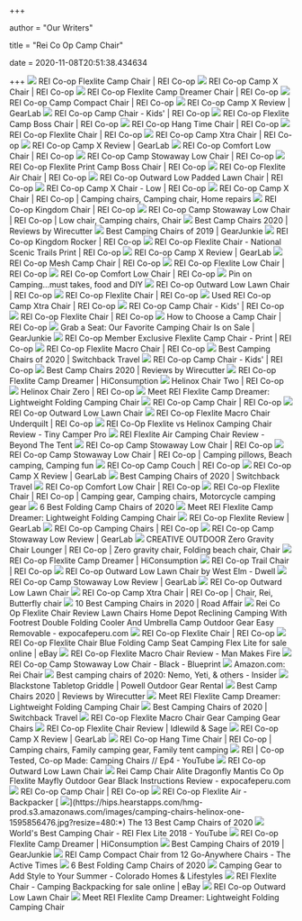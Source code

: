 +++
        
author = "Our Writers"
        
title = "Rei Co Op Camp Chair"
        
date = 2020-11-08T20:51:38.434634
        
+++
[ ![](https://www.rei.com/media/74c92ca0-2cd4-4b62-8c5c-71a1d5340110?size=784x588)](https://www.rei.com/media/74c92ca0-2cd4-4b62-8c5c-71a1d5340110?size=784x588) REI Co-op Flexlite Camp Chair | REI Co-op
[ ![](https://www.rei.com/media/04e7a201-f7e0-4173-bde5-364e691ee270?size=784x588)](https://www.rei.com/media/04e7a201-f7e0-4173-bde5-364e691ee270?size=784x588) REI Co-op Camp X Chair | REI Co-op
[ ![](https://www.rei.com/media/eb7f93b1-5201-4a1d-8dc0-928e779f2171?size=784x588)](https://www.rei.com/media/eb7f93b1-5201-4a1d-8dc0-928e779f2171?size=784x588) REI Co-op Flexlite Camp Dreamer Chair | REI Co-op
[ ![](https://www.rei.com/media/365297e0-b2cb-40a7-89b4-65be3fa7aaaf?size=784x588)](https://www.rei.com/media/365297e0-b2cb-40a7-89b4-65be3fa7aaaf?size=784x588) REI Co-op Camp Compact Chair | REI Co-op
[ ![](https://outdoorgearlab-mvnab3pwrvp3t0.stackpathdns.com/photos/20/42/325724_24622_L2.jpg)](https://outdoorgearlab-mvnab3pwrvp3t0.stackpathdns.com/photos/20/42/325724_24622_L2.jpg) REI Co-op Camp X Review | GearLab
[ ![](https://www.rei.com/media/07558d83-9b99-4478-a9af-c45b5f22aba3?size=784x588)](https://www.rei.com/media/07558d83-9b99-4478-a9af-c45b5f22aba3?size=784x588) REI Co-op Camp Chair - Kids' | REI Co-op
[ ![](https://www.rei.com/media/99c97a89-786f-4023-aece-72562eb2b1dc?size=784x588)](https://www.rei.com/media/99c97a89-786f-4023-aece-72562eb2b1dc?size=784x588) REI Co-op Flexlite Camp Boss Chair | REI Co-op
[ ![](https://www.rei.com/media/b96b2508-7b01-4292-b84d-ab7f0e5cb565?size=784x588)](https://www.rei.com/media/b96b2508-7b01-4292-b84d-ab7f0e5cb565?size=784x588) REI Co-op Hang Time Chair | REI Co-op
[ ![](https://www.rei.com/media/7e266e22-5cbb-4802-9cd7-b6827ddca2dc?size=784x588)](https://www.rei.com/media/7e266e22-5cbb-4802-9cd7-b6827ddca2dc?size=784x588) REI Co-op Flexlite Chair | REI Co-op
[ ![](https://www.rei.com/media/d3654a5c-cf32-4ac5-8cae-d43f8f180bca?size=784x588)](https://www.rei.com/media/d3654a5c-cf32-4ac5-8cae-d43f8f180bca?size=784x588) REI Co-op Camp Xtra Chair | REI Co-op
[ ![](https://outdoorgearlab-mvnab3pwrvp3t0.stackpathdns.com/photos/20/91/330632_14426_L.jpg)](https://outdoorgearlab-mvnab3pwrvp3t0.stackpathdns.com/photos/20/91/330632_14426_L.jpg) REI Co-op Camp X Review | GearLab
[ ![](https://www.rei.com/media/cb3b4688-a411-46ac-8935-c1b9e212b3de?size=784x588)](https://www.rei.com/media/cb3b4688-a411-46ac-8935-c1b9e212b3de?size=784x588) REI Co-op Comfort Low Chair | REI Co-op
[ ![](https://www.rei.com/media/89788c68-20ed-40ae-9158-836c22ffbe25?size=784x588)](https://www.rei.com/media/89788c68-20ed-40ae-9158-836c22ffbe25?size=784x588) REI Co-op Camp Stowaway Low Chair | REI Co-op
[ ![](https://www.rei.com/media/c7b4c358-3da3-4e70-a905-7c39e8c5f2fd?size=784x588)](https://www.rei.com/media/c7b4c358-3da3-4e70-a905-7c39e8c5f2fd?size=784x588) REI Co-op Flexlite Print Camp Boss Chair | REI Co-op
[ ![](https://www.rei.com/media/product/148036)](https://www.rei.com/media/product/148036) REI Co-op Flexlite Air Chair | REI Co-op
[ ![](https://www.rei.com/media/712626e5-1b6c-40ab-92cd-f998ceb8bdd0?size=784x588)](https://www.rei.com/media/712626e5-1b6c-40ab-92cd-f998ceb8bdd0?size=784x588) REI Co-op Outward Low Padded Lawn Chair | REI Co-op
[ ![](https://www.rei.com/media/017d8fe2-1c30-4e93-bc47-2240e34c048b?size=784x588)](https://www.rei.com/media/017d8fe2-1c30-4e93-bc47-2240e34c048b?size=784x588) REI Co-op Camp X Chair - Low | REI Co-op
[ ![](https://i.pinimg.com/originals/31/68/42/31684208c1ede9831e08ed994357dd86.jpg)](https://i.pinimg.com/originals/31/68/42/31684208c1ede9831e08ed994357dd86.jpg) REI Co-op Camp X Chair | REI Co-op | Camping chairs, Camping chair, Home  repairs
[ ![](https://www.rei.com/media/6e24efe3-747f-48bc-8001-9eccbe6c4f06?size=784x588)](https://www.rei.com/media/6e24efe3-747f-48bc-8001-9eccbe6c4f06?size=784x588) REI Co-op Kingdom Chair | REI Co-op
[ ![](https://i.pinimg.com/originals/24/a5/c9/24a5c95e2732f32244c71e04c1337a1b.jpg)](https://i.pinimg.com/originals/24/a5/c9/24a5c95e2732f32244c71e04c1337a1b.jpg) REI Co-op Camp Stowaway Low Chair | REI Co-op | Low chair, Camping chairs,  Chair
[ ![](https://cdn.thewirecutter.com/wp-content/uploads/2017/08/camping-chairs-2x1-fullres-28-1024x512.jpg)](https://cdn.thewirecutter.com/wp-content/uploads/2017/08/camping-chairs-2x1-fullres-28-1024x512.jpg) Best Camp Chairs 2020 | Reviews by Wirecutter
[ ![](https://s3.amazonaws.com/images.gearjunkie.com/uploads/2019/02/DSC44920-1-2400x1601.jpg)](https://s3.amazonaws.com/images.gearjunkie.com/uploads/2019/02/DSC44920-1-2400x1601.jpg) Best Camping Chairs of 2019 | GearJunkie
[ ![](https://www.rei.com/media/654be5e0-0755-4fa4-b31a-d38629d02630?size=784x588)](https://www.rei.com/media/654be5e0-0755-4fa4-b31a-d38629d02630?size=784x588) REI Co-op Kingdom Rocker | REI Co-op
[ ![](https://www.rei.com/media/b049ca98-c395-4635-8d5e-907f34d53d0b?size=784x588)](https://www.rei.com/media/b049ca98-c395-4635-8d5e-907f34d53d0b?size=784x588) REI Co-op Flexlite Chair - National Scenic Trails Print | REI Co-op
[ ![](https://outdoorgearlab-mvnab3pwrvp3t0.stackpathdns.com/photos/13/39/255474_23157_L.jpg)](https://outdoorgearlab-mvnab3pwrvp3t0.stackpathdns.com/photos/13/39/255474_23157_L.jpg) REI Co-op Camp X Review | GearLab
[ ![](https://www.rei.com/media/1c38cf40-7a15-4f04-9322-3c021340c004?size=784x588)](https://www.rei.com/media/1c38cf40-7a15-4f04-9322-3c021340c004?size=784x588) REI Co-op Mesh Camp Chair | REI Co-op
[ ![](https://www.rei.com/media/a5bd174b-7044-4cee-b697-09a3ab35fdd1?size=784x588)](https://www.rei.com/media/a5bd174b-7044-4cee-b697-09a3ab35fdd1?size=784x588) REI Co-op Flexlite Low Chair | REI Co-op
[ ![](https://www.rei.com/media/product/7652720017)](https://www.rei.com/media/product/7652720017) REI Co-op Comfort Low Chair | REI Co-op
[ ![](https://i.pinimg.com/originals/e0/fd/72/e0fd72e12c0b4fb3508bd47fc71fc6f8.jpg)](https://i.pinimg.com/originals/e0/fd/72/e0fd72e12c0b4fb3508bd47fc71fc6f8.jpg) Pin on Camping...must takes, food and DIY
[ ![](https://www.rei.com/media/8db4e5f0-adf1-427c-a7ba-b26ab6e59fc7?size=784x588)](https://www.rei.com/media/8db4e5f0-adf1-427c-a7ba-b26ab6e59fc7?size=784x588) REI Co-op Outward Low Lawn Chair | REI Co-op
[ ![](https://www.rei.com/media/f9678c3f-8375-48bd-a2b9-0f9808566703?size=784x588)](https://www.rei.com/media/f9678c3f-8375-48bd-a2b9-0f9808566703?size=784x588) REI Co-op Flexlite Chair | REI Co-op
[ ![](https://www.rei.com/media/dce81f65-2b7a-411d-9d78-eb851492ee73)](https://www.rei.com/media/dce81f65-2b7a-411d-9d78-eb851492ee73) Used REI Co-op Camp Xtra Chair | REI Co-op
[ ![](https://www.rei.com/media/product/8471890003)](https://www.rei.com/media/product/8471890003) REI Co-op Camp Chair - Kids' | REI Co-op
[ ![](https://www.rei.com/media/f71ac0a6-f907-4c77-9532-67960a852e8f?size=784x588)](https://www.rei.com/media/f71ac0a6-f907-4c77-9532-67960a852e8f?size=784x588) REI Co-op Flexlite Chair | REI Co-op
[ ![](https://www.rei.com/dam/skrobecki_071217_1113_hero_lg.jpg)](https://www.rei.com/dam/skrobecki_071217_1113_hero_lg.jpg) How to Choose a Camp Chair | REI Co-op
[ ![](https://s3.amazonaws.com/images.gearjunkie.com/uploads/2020/03/REI-Co-op-Camp-Xtra-Chair-700x419.jpg)](https://s3.amazonaws.com/images.gearjunkie.com/uploads/2020/03/REI-Co-op-Camp-Xtra-Chair-700x419.jpg) Grab a Seat: Our Favorite Camping Chair Is on Sale | GearJunkie
[ ![](https://www.rei.com/media/product/1714110001)](https://www.rei.com/media/product/1714110001) REI Co-op Member Exclusive Flexlite Camp Chair - Print | REI Co-op
[ ![](https://www.rei.com/media/3b4d4ad6-529c-4800-bdf9-fbb235951220?size=784x588)](https://www.rei.com/media/3b4d4ad6-529c-4800-bdf9-fbb235951220?size=784x588) REI Co-op Flexlite Macro Chair | REI Co-op
[ ![](https://www.switchbacktravel.com/sites/default/files/inline-images/Camping%20chairs%20%28features%29.jpg)](https://www.switchbacktravel.com/sites/default/files/inline-images/Camping%20chairs%20%28features%29.jpg) Best Camping Chairs of 2020 | Switchback Travel
[ ![](https://www.rei.com/media/product/8471890002)](https://www.rei.com/media/product/8471890002) REI Co-op Camp Chair - Kids' | REI Co-op
[ ![](https://cdn.thewirecutter.com/wp-content/uploads/2016/10/outdoor-camping-chairs-renetto-child-lowres-02-300x226.jpg)](https://cdn.thewirecutter.com/wp-content/uploads/2016/10/outdoor-camping-chairs-renetto-child-lowres-02-300x226.jpg) Best Camp Chairs 2020 | Reviews by Wirecutter
[ ![](https://cdn.hiconsumption.com/wp-content/uploads/2020/06/REI-Co-op-Flexlite-Camp-Dreamer-Chair-0-Hero.jpg)](https://cdn.hiconsumption.com/wp-content/uploads/2020/06/REI-Co-op-Flexlite-Camp-Dreamer-Chair-0-Hero.jpg) REI Co-op Flexlite Camp Dreamer | HiConsumption
[ ![](https://www.rei.com/media/0c2fcd13-3f61-4a67-92ed-039cbe6edb19?size=784x588)](https://www.rei.com/media/0c2fcd13-3f61-4a67-92ed-039cbe6edb19?size=784x588) Helinox Chair Two | REI Co-op
[ ![](https://www.rei.com/media/dc47d9eb-d3d8-4c1f-93e9-9e8a33d70f84?size=784x588)](https://www.rei.com/media/dc47d9eb-d3d8-4c1f-93e9-9e8a33d70f84?size=784x588) Helinox Chair Zero | REI Co-op
[ ![](https://backpackers.com/wp-content/uploads/2020/04/REI-Flexlite-Camp-Dreamer-head-rest-flipped-back.jpg)](https://backpackers.com/wp-content/uploads/2020/04/REI-Flexlite-Camp-Dreamer-head-rest-flipped-back.jpg) Meet REI Flexlite Camp Dreamer: Lightweight Folding Camping Chair
[ ![](https://www.rei.com/media/7d6a5e1c-c6b6-40b9-8d6e-705cfcac49b3?size=784x588)](https://www.rei.com/media/7d6a5e1c-c6b6-40b9-8d6e-705cfcac49b3?size=784x588) REI Co-op Camp Chair | REI Co-op
[ ![](https://assets.weimgs.com/weimgs/ab/images/wcm/products/202021/0040/rei-co-op-outward-low-lawn-chair-9-o.jpg)](https://assets.weimgs.com/weimgs/ab/images/wcm/products/202021/0040/rei-co-op-outward-low-lawn-chair-9-o.jpg) REI Co-op Outward Low Lawn Chair
[ ![](https://www.rei.com/media/7731957f-3240-4d32-99ee-9426d3157d8a?size=784x588)](https://www.rei.com/media/7731957f-3240-4d32-99ee-9426d3157d8a?size=784x588) REI Co-op Flexlite Macro Chair Underquilt | REI Co-op
[ ![](https://i1.wp.com/www.tinycamperpro.com/wp-content/uploads/2019/03/IMG_1279.jpg?fit=1709%2C1139&ssl=1)](https://i1.wp.com/www.tinycamperpro.com/wp-content/uploads/2019/03/IMG_1279.jpg?fit=1709%2C1139&ssl=1) REI Co-Op Flexlite vs Helinox Camping Chair Review - Tiny Camper Pro
[ ![](https://www.beyondthetent.com/wp-content/uploads/2019/08/Ryan-on-the-REI-Flexlite-Air.jpg)](https://www.beyondthetent.com/wp-content/uploads/2019/08/Ryan-on-the-REI-Flexlite-Air.jpg) REI Flexlite Air Camping Chair Review - Beyond The Tent
[ ![](https://www.rei.com/media/product/7652700006)](https://www.rei.com/media/product/7652700006) REI Co-op Camp Stowaway Low Chair | REI Co-op
[ ![](https://i.pinimg.com/originals/13/da/4b/13da4bb3fdd858ff9887a788d1c5cb60.jpg)](https://i.pinimg.com/originals/13/da/4b/13da4bb3fdd858ff9887a788d1c5cb60.jpg) REI Co-op Camp Stowaway Low Chair | REI Co-op | Camping pillows, Beach  camping, Camping fun
[ ![](https://www.rei.com/media/26473b21-c559-4bd7-8eca-35b3e659dd53?size=784x588)](https://www.rei.com/media/26473b21-c559-4bd7-8eca-35b3e659dd53?size=784x588) REI Co-op Camp Couch | REI Co-op
[ ![](https://outdoorgearlab-mvnab3pwrvp3t0.stackpathdns.com/photos/13/39/255389_26948_L.jpg)](https://outdoorgearlab-mvnab3pwrvp3t0.stackpathdns.com/photos/13/39/255389_26948_L.jpg) REI Co-op Camp X Review | GearLab
[ ![](https://www.switchbacktravel.com/sites/default/files/image_fields/field_imgs_inline/Camping%20chair%20%28lined%20up%29.jpg)](https://www.switchbacktravel.com/sites/default/files/image_fields/field_imgs_inline/Camping%20chair%20%28lined%20up%29.jpg) Best Camping Chairs of 2020 | Switchback Travel
[ ![](https://www.rei.com/media/product/7652720025)](https://www.rei.com/media/product/7652720025) REI Co-op Comfort Low Chair | REI Co-op
[ ![](https://i.pinimg.com/originals/85/9b/c7/859bc7d0bc6998989fc954c91be15b3e.jpg)](https://i.pinimg.com/originals/85/9b/c7/859bc7d0bc6998989fc954c91be15b3e.jpg) REI Co-op Flexlite Chair | REI Co-op | Camping gear, Camping chairs,  Motorcycle camping gear
[ ![](https://www.territorysupply.com/wp-content/uploads/2019/04/best-folding-camp-chairs-1150x767.jpg)](https://www.territorysupply.com/wp-content/uploads/2019/04/best-folding-camp-chairs-1150x767.jpg) 6 Best Folding Camp Chairs of 2020
[ ![](https://backpackers.com/wp-content/uploads/2020/04/1-1-REI-Flexlite-Camp-Dreamer-pocket-closeup-functionality-1.jpg)](https://backpackers.com/wp-content/uploads/2020/04/1-1-REI-Flexlite-Camp-Dreamer-pocket-closeup-functionality-1.jpg) Meet REI Flexlite Camp Dreamer: Lightweight Folding Camping Chair
[ ![](https://outdoorgearlab-mvnab3pwrvp3t0.stackpathdns.com/photos/18/52/306713_30853_M2.jpg)](https://outdoorgearlab-mvnab3pwrvp3t0.stackpathdns.com/photos/18/52/306713_30853_M2.jpg) REI Co-op Flexlite Review | GearLab
[ ![](https://www.rei.com/media/product/177690)](https://www.rei.com/media/product/177690) REI Co-op Camping Chairs | REI Co-op
[ ![](https://outdoorgearlab-mvnab3pwrvp3t0.stackpathdns.com/photos/13/18/253308_4470_M2.jpg)](https://outdoorgearlab-mvnab3pwrvp3t0.stackpathdns.com/photos/13/18/253308_4470_M2.jpg) REI Co-op Camp Stowaway Low Review | GearLab
[ ![](https://i.pinimg.com/originals/2a/df/05/2adf050260b128e747c0dc479d7bf0a8.jpg)](https://i.pinimg.com/originals/2a/df/05/2adf050260b128e747c0dc479d7bf0a8.jpg) CREATIVE OUTDOOR Zero Gravity Chair Lounger | REI Co-op | Zero gravity chair,  Folding beach chair, Chair
[ ![](https://cdn.hiconsumption.com/wp-content/uploads/2020/06/REI-Co-op-Flexlite-Camp-Dreamer-Chair-FB.jpg)](https://cdn.hiconsumption.com/wp-content/uploads/2020/06/REI-Co-op-Flexlite-Camp-Dreamer-Chair-FB.jpg) REI Co-op Flexlite Camp Dreamer | HiConsumption
[ ![](https://www.rei.com/media/cf32d93c-fde2-4a2d-97b3-3deb93ae9831?size=784x588)](https://www.rei.com/media/cf32d93c-fde2-4a2d-97b3-3deb93ae9831?size=784x588) REI Co-op Trail Chair | REI Co-op
[ ![](https://images.dwell.com/photos/6063391372700811264/6671513537367826432/large.jpg)](https://images.dwell.com/photos/6063391372700811264/6671513537367826432/large.jpg) REI Co-op Outward Low Lawn Chair by West Elm - Dwell
[ ![](https://outdoorgearlab-mvnab3pwrvp3t0.stackpathdns.com/photos/20/91/330637_9055_L.jpg)](https://outdoorgearlab-mvnab3pwrvp3t0.stackpathdns.com/photos/20/91/330637_9055_L.jpg) REI Co-op Camp Stowaway Low Review | GearLab
[ ![](https://assets.weimgs.com/weimgs/ab/images/wcm/products/202021/0040/rei-co-op-outward-low-lawn-chair-5-c.jpg)](https://assets.weimgs.com/weimgs/ab/images/wcm/products/202021/0040/rei-co-op-outward-low-lawn-chair-5-c.jpg) REI Co-op Outward Low Lawn Chair
[ ![](https://i.pinimg.com/originals/7d/e3/a4/7de3a44a431aca9c0be7640efc21c446.jpg)](https://i.pinimg.com/originals/7d/e3/a4/7de3a44a431aca9c0be7640efc21c446.jpg) REI Co-op Camp Xtra Chair | REI Co-op | Chair, Rei, Butterfly chair
[ ![](https://www.roadaffair.com/wp-content/uploads/2019/06/couple-camping-chairs-shutterstock_1187851960-1024x683.jpg)](https://www.roadaffair.com/wp-content/uploads/2019/06/couple-camping-chairs-shutterstock_1187851960-1024x683.jpg) 10 Best Camping Chairs in 2020 | Road Affair
[ ![](https://www.expocafeperu.com/w/2019/12/rei-co-op-flexlite-chair-review-lawn-chairs-home-depot-reclining-camping-chair-with-footrest-double-folding-chair-with-cooler-and-umbrella.jpg)](https://www.expocafeperu.com/w/2019/12/rei-co-op-flexlite-chair-review-lawn-chairs-home-depot-reclining-camping-chair-with-footrest-double-folding-chair-with-cooler-and-umbrella.jpg) Rei Co Op Flexlite Chair Review Lawn Chairs Home Depot Reclining Camping  With Footrest Double Folding Cooler And Umbrella Camp Outdoor Gear Easy  Removable - expocafeperu.com
[ ![](https://www.rei.com/media/product/8772580012)](https://www.rei.com/media/product/8772580012) REI Co-op Flexlite Chair | REI Co-op
[ ![](https://i.ebayimg.com/images/g/QNoAAOSwtjtfeEsQ/s-l640.jpg)](https://i.ebayimg.com/images/g/QNoAAOSwtjtfeEsQ/s-l640.jpg) REI Co-op Flexlite Chair Blue Folding Camp Seat Camping Flex Lite for sale  online | eBay
[ ![](https://manmakesfire.com/wp-content/uploads/2018/04/rei-flexlite-macro-chair-review.jpg)](https://manmakesfire.com/wp-content/uploads/2018/04/rei-flexlite-macro-chair-review.jpg) REI Co-op Flexlite Macro Chair Review - Man Makes Fire
[ ![](https://cdn.blueprintregistry.com/thumbs/bpr59690ddcaa3a5_412x412.jpg)](https://cdn.blueprintregistry.com/thumbs/bpr59690ddcaa3a5_412x412.jpg) REI Co-op Camp Stowaway Low Chair - Black - Blueprint
[ ![](https://m.media-amazon.com/images/I/91g-z6ZNP+L._AC_UY218_.jpg)](https://m.media-amazon.com/images/I/91g-z6ZNP+L._AC_UY218_.jpg) Amazon.com: Rei Chair
[ ![](https://i.insider.com/5e615bc6a9f40c1963356344?width=1100&format=jpeg&auto=webp)](https://i.insider.com/5e615bc6a9f40c1963356344?width=1100&format=jpeg&auto=webp) Best camping chairs of 2020: Nemo, Yeti, & others - Insider
[ ![](https://secureservercdn.net/166.62.107.20/f2g.0f6.myftpupload.com/wp-content/uploads/2019/04/REI_Camp_Chair.jpg?time=1599264345)](https://secureservercdn.net/166.62.107.20/f2g.0f6.myftpupload.com/wp-content/uploads/2019/04/REI_Camp_Chair.jpg?time=1599264345) Blackstone Tabletop Griddle | Powell Outdoor Gear Rental
[ ![](https://d1b5h9psu9yexj.cloudfront.net/16125/REI-Camp-Chair---Kids---_20180907-190137_full.jpg)](https://d1b5h9psu9yexj.cloudfront.net/16125/REI-Camp-Chair---Kids---_20180907-190137_full.jpg) Best Camp Chairs 2020 | Reviews by Wirecutter
[ ![](https://backpackers.com/wp-content/uploads/2020/04/REI-Flexlite-Camp-Dreamer-without-person-fully-assembled.jpg)](https://backpackers.com/wp-content/uploads/2020/04/REI-Flexlite-Camp-Dreamer-without-person-fully-assembled.jpg) Meet REI Flexlite Camp Dreamer: Lightweight Folding Camping Chair
[ ![](https://www.switchbacktravel.com/sites/default/files/image_fields/field_imgs_inline/Camping%20chair%20%28height%29.jpg)](https://www.switchbacktravel.com/sites/default/files/image_fields/field_imgs_inline/Camping%20chair%20%28height%29.jpg) Best Camping Chairs of 2020 | Switchback Travel
[ ![](https://photos.bwca.com/gear/rei-1472.png)](https://photos.bwca.com/gear/rei-1472.png) REI Co-op Flexlite Macro Chair Gear Camping Gear Chairs
[ ![](https://i2.wp.com/idlewildandsage.com/wp-content/uploads/2019/08/idlewild-and-sage-gear-review-REI-flexlite-camp-chair-front-cropped.jpg?fit=2600%2C2530&ssl=1)](https://i2.wp.com/idlewildandsage.com/wp-content/uploads/2019/08/idlewild-and-sage-gear-review-REI-flexlite-camp-chair-front-cropped.jpg?fit=2600%2C2530&ssl=1) REI Co-op Flexlite Chair Review | Idlewild & Sage
[ ![](https://outdoorgearlab-mvnab3pwrvp3t0.stackpathdns.com/photos/13/39/255472_1502_M.jpg)](https://outdoorgearlab-mvnab3pwrvp3t0.stackpathdns.com/photos/13/39/255472_1502_M.jpg) REI Co-op Camp X Review | GearLab
[ ![](https://i.pinimg.com/originals/79/af/09/79af091f7ccab76ce9c271a522c81f34.jpg)](https://i.pinimg.com/originals/79/af/09/79af091f7ccab76ce9c271a522c81f34.jpg) REI Co-op Hang Time Chair | REI Co-op | Camping chairs, Family camping  gear, Family tent camping
[ ![](https://i.ytimg.com/vi/ghqLwoNac8g/maxresdefault.jpg)](https://i.ytimg.com/vi/ghqLwoNac8g/maxresdefault.jpg) REI | Co-op Tested, Co-op Made: Camping Chairs // Ep4 - YouTube
[ ![](https://assets.weimgs.com/weimgs/ab/images/wcm/products/202021/0040/rei-co-op-outward-low-lawn-chair-4-c.jpg)](https://assets.weimgs.com/weimgs/ab/images/wcm/products/202021/0040/rei-co-op-outward-low-lawn-chair-4-c.jpg) REI Co-op Outward Low Lawn Chair
[ ![](https://www.expocafeperu.com/w/2019/12/rei-camp-chair-alite-dragonfly-chair-alite-mantis-chair-rei-co-op-flexlite-chair.jpg)](https://www.expocafeperu.com/w/2019/12/rei-camp-chair-alite-dragonfly-chair-alite-mantis-chair-rei-co-op-flexlite-chair.jpg) Rei Camp Chair Alite Dragonfly Mantis Co Op Flexlite Mayfly Outdoor Gear  Black Instructions Review - expocafeperu.com
[ ![](https://www.rei.com/media/product/8122760006)](https://www.rei.com/media/product/8122760006) REI Co-op Camp Chair | REI Co-op
[ ![](https://www.backpacker.com/.image/c_limit%2Ccs_srgb%2Cfl_progressive%2Ch_700%2Cq_auto:good%2Cw_700/MTYyNjcxNzkyNjUyMDM1OTM4/bpk_gg_spring19_ess_reichair.jpg)](https://www.backpacker.com/.image/c_limit%2Ccs_srgb%2Cfl_progressive%2Ch_700%2Cq_auto:good%2Cw_700/MTYyNjcxNzkyNjUyMDM1OTM4/bpk_gg_spring19_ess_reichair.jpg) REI Co-op Flexlite Air - Backpacker
[ ![](https://hips.hearstapps.com/hmg-prod.s3.amazonaws.com/images/camping-chairs-helinox-one-1595856476.jpg?resize=480:*)](https://hips.hearstapps.com/hmg-prod.s3.amazonaws.com/images/camping-chairs-helinox-one-1595856476.jpg?resize=480:*) The 13 Best Camp Chairs of 2020
[ ![](https://i.ytimg.com/vi/507C7Lvu-ww/maxresdefault.jpg)](https://i.ytimg.com/vi/507C7Lvu-ww/maxresdefault.jpg) World's Best Camping Chair - REI Flex Lite 2018 - YouTube
[ ![](https://cdn.hiconsumption.com/wp-content/uploads/2020/06/REI-Co-op-Flexlite-Camp-Dreamer-Chair-3.jpg)](https://cdn.hiconsumption.com/wp-content/uploads/2020/06/REI-Co-op-Flexlite-Camp-Dreamer-Chair-3.jpg) REI Co-op Flexlite Camp Dreamer | HiConsumption
[ ![](https://s3.amazonaws.com/images.gearjunkie.com/uploads/2019/02/HelinoxChairTwoRocker.jpeg)](https://s3.amazonaws.com/images.gearjunkie.com/uploads/2019/02/HelinoxChairTwoRocker.jpeg) Best Camping Chairs of 2019 | GearJunkie
[ ![](https://thumbor.thedailymeal.com/GTh7v6T9BTCNPHHdo7VTF04BaEI=//https://www.theactivetimes.com/sites/default/files/images/2%20-%20REI%20Camp%20Compact%20Chair_REI_ss.png)](https://thumbor.thedailymeal.com/GTh7v6T9BTCNPHHdo7VTF04BaEI=//https://www.theactivetimes.com/sites/default/files/images/2%20-%20REI%20Camp%20Compact%20Chair_REI_ss.png) REI Camp Compact Chair from 12 Go-Anywhere Chairs - The Active Times
[ ![](https://www.territorysupply.com/wp-content/uploads/2019/04/Best-Low-to-the-Ground-Option.jpg)](https://www.territorysupply.com/wp-content/uploads/2019/04/Best-Low-to-the-Ground-Option.jpg) 6 Best Folding Camp Chairs of 2020
[ ![](https://www.coloradohomesmag.com/content/uploads/2020/07/rei-outward-low-lawn-chair-sellV3-SU20_10744.jpg)](https://www.coloradohomesmag.com/content/uploads/2020/07/rei-outward-low-lawn-chair-sellV3-SU20_10744.jpg) Camping Gear to Add Style to Your Summer - Colorado Homes & Lifestyles
[ ![](https://i.ebayimg.com/images/g/4r0AAOSwgAZfX7lS/s-l640.jpg)](https://i.ebayimg.com/images/g/4r0AAOSwgAZfX7lS/s-l640.jpg) REI Flexlite Chair - Camping Backpacking for sale online | eBay
[ ![](https://assets.weimgs.com/weimgs/ab/images/wcm/products/202021/0040/rei-co-op-outward-low-lawn-chair-10-c.jpg)](https://assets.weimgs.com/weimgs/ab/images/wcm/products/202021/0040/rei-co-op-outward-low-lawn-chair-10-c.jpg) REI Co-op Outward Low Lawn Chair
[ ![](https://backpackers.com/wp-content/uploads/2020/04/REI-Flexlite-Camp-Dreamer-all-pieces.jpg)](https://backpackers.com/wp-content/uploads/2020/04/REI-Flexlite-Camp-Dreamer-all-pieces.jpg) Meet REI Flexlite Camp Dreamer: Lightweight Folding Camping Chair
